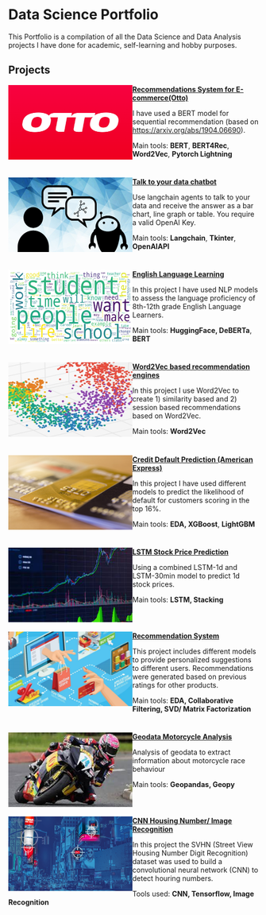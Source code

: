 # Data Science Portfolio
This Portfolio is a compilation of all the Data Science and Data Analysis projects I have done for academic, self-learning and hobby purposes. 

## Projects
<img align="left" width="250" height="150" src="https://github.com/pyagoubi/Portfolio/blob/main/images/thumbnail.png"> **[Recommendations System for E-commerce(Otto)](https://github.com/pyagoubi/Otto)**

I have used a BERT model for sequential recommendation (based on https://arxiv.org/abs/1904.06690). 



Main tools:  **BERT**, **BERT4Rec**, **Word2Vec**, **Pytorch Lightning**  


  


#


<img align="left" width="250" height="150" src="https://github.com/pyagoubi/Portfolio/blob/main/images/talking-to-data-714084915"> **[Talk to your data chatbot](https://github.com/pyagoubi/AIChatbot-with-langchain-agents/tree/main)**

Use langchain agents to talk to your data and receive the answer as a bar chart, line graph or table. You require a valid OpenAI Key.

Main tools:  **Langchain**, **Tkinter**, **OpenAIAPI**

#


<img align="left" width="250" height="150" src="https://github.com/pyagoubi/Portfolio/blob/main/images/wm.png"> **[English Language Learning](https://github.com/pyagoubi/kaggle-Feedback-Prize)**

In this project I have used NLP models to assess the language proficiency of 8th-12th grade English Language Learners.

Main tools: **HuggingFace, DeBERTa**, **BERT**

#


<img align="left" width="250" height="150" src="https://github.com/pyagoubi/Portfolio/blob/main/images/w2vec.jpg">

**[Word2Vec based recommendation engines](https://github.com/pyagoubi/Word2Vec-based-recommendation-engines)**

In this project I use Word2Vec to create 1) similarity based and 2) session based recommendations based on Word2Vec.

Main tools: **Word2Vec**

# 

<img align="left" width="250" height="150" src="https://github.com/pyagoubi/Portfolio/blob/main/images/cc.jpg"> **[Credit Default Prediction (American Express)](https://github.com/pyagoubi/Credit-Default-Prediction)**

In this project I have used different models to predict the likelihood of default for customers scoring in the top 16%.  

Main tools: **EDA, XGBoost**, **LightGBM**

#
<img align="left" width="250" height="150" src="https://github.com/pyagoubi/Portfolio/blob/main/images/stock.jpeg"> **[LSTM Stock Price Prediction](https://github.com/pyagoubi/Stock-Prediction-LSTM)**

Using a combined LSTM-1d and LSTM-30min model to predict 1d stock prices. 

Main tools: **LSTM, Stacking**
<br>
<br>
#



<img align="left" width="250" height="150" src="https://github.com/pyagoubi/Portfolio/blob/main/images/rec.jpeg"> **[Recommendation System](https://github.com/pyagoubi/Data-Science-Program/blob/main/Amazon_Recommendation_Systems.ipynb)**

This project includes different models to provide personalized suggestions to different users. Recommendations were generated based on previous ratings for other products.

Main tools: **EDA, Collaborative Filtering, SVD/ Matrix Factorization**

#

<img align="left" width="250" height="150" src="https://github.com/pyagoubi/Portfolio/blob/main/images/motorcycle.jpeg"> **[Geodata Motorcycle Analysis](https://github.com/pyagoubi/Motorcycle-data/blob/main/Motorcycle.ipynb)**

Analysis of geodata to extract information about motorcycle race behaviour

Main tools: **Geopandas, Geopy**
<br>
<br>

#    

<img align="left" width="250" height="150" src="https://github.com/pyagoubi/Portfolio/blob/main/images/image-recognition-header.jpg"> **[CNN Housing Number/ Image Recognition](https://github.com/pyagoubi/Data-Science-Program/blob/main/CNN.ipynb)**

In this project the SVHN (Street View Housing Number Digit Recognition) dataset was used to build a convolutional neural network (CNN) to detect houring numbers.

Tools used: **CNN, Tensorflow, Image Recognition**

